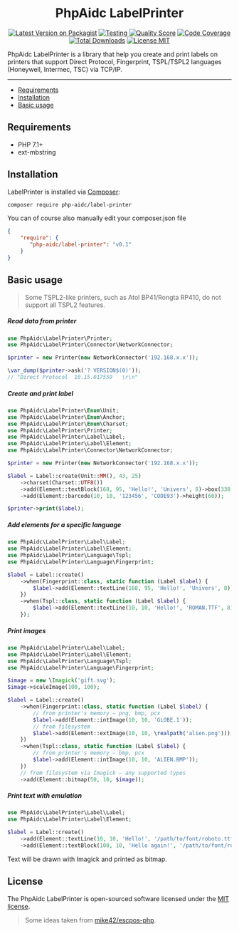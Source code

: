 <h1 align="center">PhpAidc LabelPrinter</h1>

<p align="center">
    <a href="https://packagist.org/packages/php-aidc/label-printer"><img src="https://img.shields.io/packagist/v/php-aidc/label-printer.svg?style=flat" alt="Latest Version on Packagist" /></a>
    <a href="https://github.com/php-aidc/label-printer/actions?workflow=tests"><img src="https://github.com/php-aidc/label-printer/workflows/tests/badge.svg" alt="Testing" /></a>
    <a href="https://scrutinizer-ci.com/g/php-aidc/label-printer"><img src="https://img.shields.io/scrutinizer/g/php-aidc/label-printer.svg?style=flat" alt="Quality Score" /></a>
    <a href="https://scrutinizer-ci.com/g/php-aidc/label-printer/?branch=master"><img src="https://img.shields.io/scrutinizer/coverage/g/php-aidc/label-printer/master.svg?style=flat" alt="Code Coverage" /></a>
    <a href="https://packagist.org/packages/php-aidc/label-printer"><img src="https://poser.pugx.org/php-aidc/label-printer/downloads?format=flat" alt="Total Downloads"></a>
    <a href="https://raw.githubusercontent.com/php-aidc/label-printer/master/LICENSE.md"><img src="https://img.shields.io/badge/license-MIT-428F7E" alt="License MIT"></a>
</p>

PhpAidc LabelPrinter is a library that help you create and print labels on printers that support
Direct Protocol, Fingerprint, TSPL/TSPL2 languages (Honeywell, Intermec, TSC) via TCP/IP.

---

- [Requirements](#requirements)
- [Installation](#installation)
- [Basic usage](#basic-usage)

## Requirements
- PHP 7.1+
- ext-mbstring

## Installation

LabelPrinter is installed via [Composer](https://getcomposer.org/):
```bash
composer require php-aidc/label-printer
```

You can of course also manually edit your composer.json file
```json
{
    "require": {
       "php-aidc/label-printer": "v0.1"
    }
}
```

## Basic usage

> Some TSPL2-like printers, such as Atol BP41/Rongta RP410, do not support all TSPL2 features.

##### Read data from printer

```php
use PhpAidc\LabelPrinter\Printer;
use PhpAidc\LabelPrinter\Connector\NetworkConnector;

$printer = new Printer(new NetworkConnector('192.168.x.x'));

\var_dump($printer->ask('? VERSION$(0)'));
// "Direct Protocol  10.15.017559   \r\n"
```

##### Create and print label
```php
use PhpAidc\LabelPrinter\Enum\Unit;
use PhpAidc\LabelPrinter\Enum\Anchor;
use PhpAidc\LabelPrinter\Enum\Charset;
use PhpAidc\LabelPrinter\Printer;
use PhpAidc\LabelPrinter\Label\Label;
use PhpAidc\LabelPrinter\Label\Element;
use PhpAidc\LabelPrinter\Connector\NetworkConnector;

$printer = new Printer(new NetworkConnector('192.168.x.x'));

$label = Label::create(Unit::MM(), 43, 25)
    ->charset(Charset::UTF8())
    ->add(Element::textBlock(168, 95, 'Hello!', 'Univers', 8)->box(338, 100, 0)->anchor(Anchor::CENTER()))
    ->add(Element::barcode(10, 10, '123456', 'CODE93')->height(60));

$printer->print($label);
```

##### Add elements for a specific language
```php
use PhpAidc\LabelPrinter\Label\Label;
use PhpAidc\LabelPrinter\Label\Element;
use PhpAidc\LabelPrinter\Language\Tspl;
use PhpAidc\LabelPrinter\Language\Fingerprint;

$label = Label::create()
    ->when(Fingerprint::class, static function (Label $label) {
        $label->add(Element::textLine(168, 95, 'Hello!', 'Univers', 8));
    })
    ->when(Tspl::class, static function (Label $label) {
        $label->add(Element::textLine(10, 10, 'Hello!', 'ROMAN.TTF', 8));
    });
```

##### Print images
```php
use PhpAidc\LabelPrinter\Label\Label;
use PhpAidc\LabelPrinter\Label\Element;
use PhpAidc\LabelPrinter\Language\Tspl;
use PhpAidc\LabelPrinter\Language\Fingerprint;

$image = new \Imagick('gift.svg');
$image->scaleImage(100, 100);

$label = Label::create()
    ->when(Fingerprint::class, static function (Label $label) {
        // from printer's memory — png, bmp, pcx
        $label->add(Element::intImage(10, 10, 'GLOBE.1'));
        // from filesystem
        $label->add(Element::extImage(10, 10, \realpath('alien.png')));
    })
    ->when(Tspl::class, static function (Label $label) {
        // from printer's memory — bmp, pcx
        $label->add(Element::intImage(10, 10, 'ALIEN.BMP'));
    })
    // from filesystem via Imagick — any supported types
    ->add(Element::bitmap(50, 10, $image));
```

##### Print text with emulation
```php
use PhpAidc\LabelPrinter\Label\Label;
use PhpAidc\LabelPrinter\Label\Element;

$label = Label::create()
    ->add(Element::textLine(10, 10, 'Hello!', '/path/to/font/roboto.ttf', 20)->emulate())
    ->add(Element::textBlock(100, 10, 'Hello again!', '/path/to/font/roboto.ttf', 20)->box(300, 20)->emulate());
```
Text will be drawn with Imagick and printed as bitmap.

## License

The PhpAidc LabelPrinter is open-sourced software licensed under the [MIT license](http://opensource.org/licenses/MIT).

> Some ideas taken from [mike42/escpos-php](https://github.com/mike42/escpos-php).
